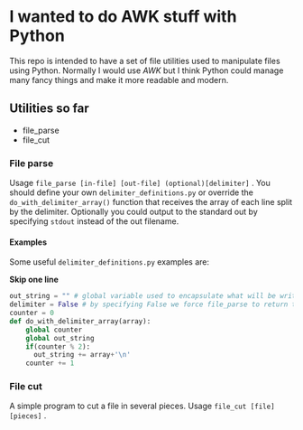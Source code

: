 # I wanted to do AWK stuff with Python

This repo is intended to have a set of file utilities used to manipulate files using Python.
Normally I would use *AWK* but I think Python could manage many fancy things and make it more readable and modern.

## Utilities so far
- file_parse
- file_cut

### File parse
Usage `file_parse [in-file] [out-file] (optional)[delimiter]` .
You should define your own `delimiter_definitions.py` or override the `do_with_delimiter_array()` function that receives the array of each line split by the delimiter.
Optionally you could output to the standard out by specifying `stdout` instead of the out filename.


#### Examples
Some useful `delimiter_definitions.py` examples are:

**Skip one line**

```python
out_string = "" # global variable used to encapsulate what will be written to the out file
delimiter = False # by specifying False we force file_parse to return the whole line without splitting and making an array based on the delimiter
counter = 0
def do_with_delimiter_array(array):
    global counter
    global out_string
    if(counter % 2):
      out_string += array+'\n'
    counter += 1
```

### File cut
A simple program to cut a file in several pieces.
Usage `file_cut [file] [pieces]` .

